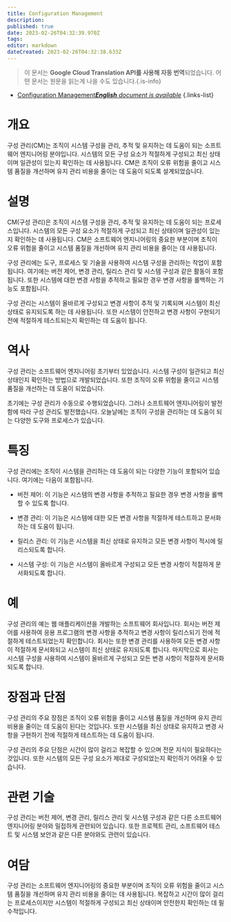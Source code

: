 ```yaml
---
title: Configuration Management
description: 
published: true
date: 2023-02-26T04:32:39.970Z
tags: 
editor: markdown
dateCreated: 2023-02-26T04:32:38.633Z
---
```


> 이 문서는 **Google Cloud Translation API를 사용해 자동 번역**되었습니다.
어떤 문서는 원문을 읽는게 나을 수도 있습니다.{.is-info}



- [Configuration Management***English** document is available*](/en/Knowledge-base/Dictionary/configuration-management)
{.links-list}


# 개요
구성 관리(CM)는 조직이 시스템 구성을 관리, 추적 및 유지하는 데 도움이 되는 소프트웨어 엔지니어링 분야입니다. 시스템의 모든 구성 요소가 적절하게 구성되고 최신 상태이며 일관성이 있는지 확인하는 데 사용됩니다. CM은 조직이 오류 위험을 줄이고 시스템 품질을 개선하며 유지 관리 비용을 줄이는 데 도움이 되도록 설계되었습니다.

# 설명
CM(구성 관리)은 조직이 시스템 구성을 관리, 추적 및 유지하는 데 도움이 되는 프로세스입니다. 시스템의 모든 구성 요소가 적절하게 구성되고 최신 상태이며 일관성이 있는지 확인하는 데 사용됩니다. CM은 소프트웨어 엔지니어링의 중요한 부분이며 조직이 오류 위험을 줄이고 시스템 품질을 개선하며 유지 관리 비용을 줄이는 데 사용됩니다.

구성 관리에는 도구, 프로세스 및 기술을 사용하여 시스템 구성을 관리하는 작업이 포함됩니다. 여기에는 버전 제어, 변경 관리, 릴리스 관리 및 시스템 구성과 같은 활동이 포함됩니다. 또한 시스템에 대한 변경 사항을 추적하고 필요한 경우 변경 사항을 롤백하는 기능도 포함됩니다.

구성 관리는 시스템이 올바르게 구성되고 변경 사항이 추적 및 기록되며 시스템이 최신 상태로 유지되도록 하는 데 사용됩니다. 또한 시스템이 안전하고 변경 사항이 구현되기 전에 적절하게 테스트되는지 확인하는 데 도움이 됩니다.

# 역사
구성 관리는 소프트웨어 엔지니어링 초기부터 있었습니다. 시스템 구성이 일관되고 최신 상태인지 확인하는 방법으로 개발되었습니다. 또한 조직이 오류 위험을 줄이고 시스템 품질을 개선하는 데 도움이 되었습니다.

초기에는 구성 관리가 수동으로 수행되었습니다. 그러나 소프트웨어 엔지니어링이 발전함에 따라 구성 관리도 발전했습니다. 오늘날에는 조직이 구성을 관리하는 데 도움이 되는 다양한 도구와 프로세스가 있습니다.

# 특징
구성 관리에는 조직이 시스템을 관리하는 데 도움이 되는 다양한 기능이 포함되어 있습니다. 여기에는 다음이 포함됩니다.

- 버전 제어: 이 기능은 시스템의 변경 사항을 추적하고 필요한 경우 변경 사항을 롤백할 수 있도록 합니다.

- 변경 관리: 이 기능은 시스템에 대한 모든 변경 사항을 적절하게 테스트하고 문서화하는 데 도움이 됩니다.

- 릴리스 관리: 이 기능은 시스템을 최신 상태로 유지하고 모든 변경 사항이 적시에 릴리스되도록 합니다.

- 시스템 구성: 이 기능은 시스템이 올바르게 구성되고 모든 변경 사항이 적절하게 문서화되도록 합니다.

# 예
구성 관리의 예는 웹 애플리케이션을 개발하는 소프트웨어 회사입니다. 회사는 버전 제어를 사용하여 응용 프로그램의 변경 사항을 추적하고 변경 사항이 릴리스되기 전에 적절하게 테스트되었는지 확인합니다. 회사는 또한 변경 관리를 사용하여 모든 변경 사항이 적절하게 문서화되고 시스템이 최신 상태로 유지되도록 합니다. 마지막으로 회사는 시스템 구성을 사용하여 시스템이 올바르게 구성되고 모든 변경 사항이 적절하게 문서화되도록 합니다.

# 장점과 단점
구성 관리의 주요 장점은 조직이 오류 위험을 줄이고 시스템 품질을 개선하며 유지 관리 비용을 줄이는 데 도움이 된다는 것입니다. 또한 시스템을 최신 상태로 유지하고 변경 사항을 구현하기 전에 적절하게 테스트하는 데 도움이 됩니다.

구성 관리의 주요 단점은 시간이 많이 걸리고 복잡할 수 있으며 전문 지식이 필요하다는 것입니다. 또한 시스템의 모든 구성 요소가 제대로 구성되었는지 확인하기 어려울 수 있습니다.

# 관련 기술
구성 관리는 버전 제어, 변경 관리, 릴리스 관리 및 시스템 구성과 같은 다른 소프트웨어 엔지니어링 분야와 밀접하게 관련되어 있습니다. 또한 프로젝트 관리, 소프트웨어 테스트 및 시스템 보안과 같은 다른 분야와도 관련이 있습니다.

# 여담
구성 관리는 소프트웨어 엔지니어링의 중요한 부분이며 조직이 오류 위험을 줄이고 시스템 품질을 개선하며 유지 관리 비용을 줄이는 데 사용됩니다. 복잡하고 시간이 많이 걸리는 프로세스이지만 시스템이 적절하게 구성되고 최신 상태이며 안전한지 확인하는 데 필수적입니다.
